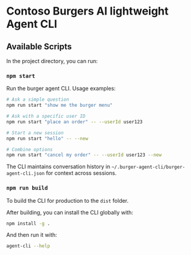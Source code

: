 # Contoso Burgers AI lightweight Agent CLI

## Available Scripts

In the project directory, you can run:

### `npm start`

Run the burger agent CLI. Usage examples:

```bash
# Ask a simple question
npm run start "show me the burger menu"

# Ask with a specific user ID
npm run start "place an order" -- --userId user123

# Start a new session
npm run start "hello" -- --new

# Combine options
npm run start "cancel my order" -- --userId user123 --new
```

The CLI maintains conversation history in `~/.burger-agent-cli/burger-agent-cli.json` for context across sessions.

### `npm run build`

To build the CLI for production to the `dist` folder.

After building, you can install the CLI  globally with:

```bash
npm install -g .
```

And then run it with:

```bash
agent-cli --help
```

